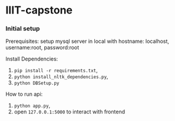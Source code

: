 # IIIT-capstone
### Initial setup
Prerequisites:
setup mysql server in local with hostname: localhost, username:root, password:root

Install Dependencies: 
1. `pip install -r requirements.txt`,
2. `python install_nltk_dependencies.py`,
3. `python DBSetup.py`

How to run api:
1. `python app.py`,
2. open `127.0.0.1:5000` to interact with frontend